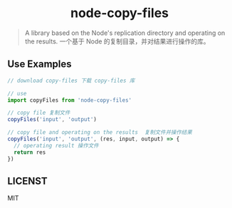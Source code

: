 <h1 align="center">
  node-copy-files
</h1>

> A library based on the Node's replication directory and operating on the results.
一个基于 Node 的复制目录，并对结果进行操作的库。

## Use Examples

```javascript
// download copy-files 下载 copy-files 库

// use
import copyFiles from 'node-copy-files'

// copy file 复制文件
copyFiles('input', 'output')

// copy file and operating on the results  复制文件并操作结果
copyFiles('input', 'output', (res, input, output) => {
  // operating result 操作文件
  return res
})
```

## LICENST

MIT
